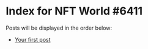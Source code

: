 # Index for NFT World #6411
Posts will be displayed in the order below:

- [Your first post](./001-first.md)

